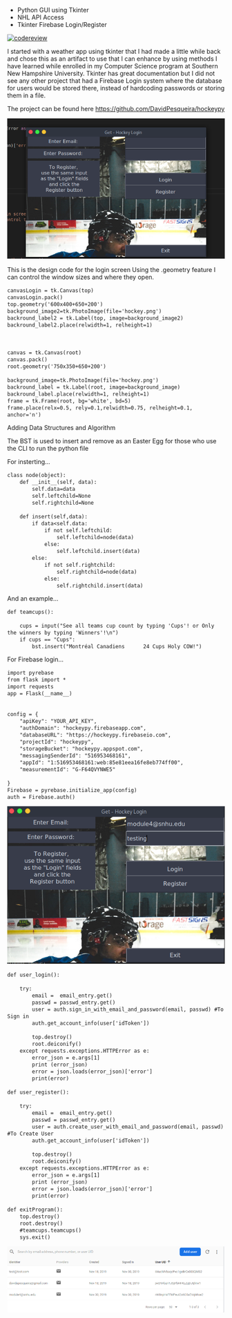 
- Python GUI using Tkinter
- NHL API Access
- Tkinter Firebase Login/Register

[![codereview](http://img.youtube.com/vi/sLUrJUBy4hY/0.jpg)](http://www.youtube.com/watch?v=sLUrJUBy4hY "Code Review and Plans")


I started with a weather app using tkinter that I had made a little while back and chose this as an artifact to use that I can enhance by using methods I have learned while enrolled in my Computer Science program at Southern New Hampshire University. Tkinter has great documentation but I did not see any other project that had a Firebase Login system where the database for users would be stored there, instead of hardcoding passwords or storing them in a file. 

The project can be found here
https://github.com/DavidPesqueira/hockeypy



![image](newlogin.png)

This is the design code for the login screen
Using the .geometry feature I can control the window sizes and 
where they open. 

```
canvasLogin = tk.Canvas(top)
canvasLogin.pack()
top.geometry('600x400+650+200')
background_image2=tk.PhotoImage(file='hockey.png')
backround_label2 = tk.Label(top, image=background_image2)
backround_label2.place(relwidth=1, relheight=1)



canvas = tk.Canvas(root)
canvas.pack()
root.geometry('750x350+650+200')

background_image=tk.PhotoImage(file='hockey.png')
backround_label = tk.Label(root, image=background_image)
backround_label.place(relwidth=1, relheight=1)
frame = tk.Frame(root, bg='white', bd=5)
frame.place(relx=0.5, rely=0.1,relwidth=0.75, relheight=0.1, anchor='n')
```


Adding Data Structures and Algorithm

The BST is used to insert and remove as an Easter Egg for those who use the CLI to run the python file

For insterting...


```
class node(object):
    def __init__(self, data):
        self.data=data
        self.leftchild=None
        self.rightchild=None
        
    def insert(self,data):
        if data<self.data:
            if not self.leftchild:
                self.leftchild=node(data)
            else:
                self.leftchild.insert(data)
        else:
            if not self.rightchild:
                self.rightchild=node(data)
            else:
                self.rightchild.insert(data)
```


And an example...



```
def teamcups():
  
    cups = input("See all teams cup count by typing 'Cups'! or Only the winners by typing 'Winners'!\n")
    if cups == "Cups":            
        bst.insert("Montréal Canadiens      24 Cups Holy COW!") 
```

For Firebase login...

```
import pyrebase
from flask import *
import requests
app = Flask(__name__)


config = {
    "apiKey": "YOUR_API_KEY",
    "authDomain": "hockeypy.firebaseapp.com",
    "databaseURL": "https://hockeypy.firebaseio.com",
    "projectId": "hockeypy",
    "storageBucket": "hockeypy.appspot.com",
    "messagingSenderId": "516953468161",
    "appId": "1:516953468161:web:85e81eea16fe8eb774ff00",
    "measurementId": "G-F64QVYNWE5"

}
Firebase = pyrebase.initialize_app(config)
auth = Firebase.auth()
```
![image](register.png)

```
def user_login():
    
    try:
        email =  email_entry.get()
        passwd = passwd_entry.get()
        user = auth.sign_in_with_email_and_password(email, passwd) #To Sign in
        auth.get_account_info(user['idToken'])
           
        top.destroy() 
        root.deiconify()
    except requests.exceptions.HTTPError as e:
        error_json = e.args[1]
        print (error_json)
        error = json.loads(error_json)['error']
        print(error) 

def user_register():
    
    try:
        email =  email_entry.get()
        passwd = passwd_entry.get()
        user = auth.create_user_with_email_and_password(email, passwd) #To Create User
        auth.get_account_info(user['idToken'])
           
        top.destroy() 
        root.deiconify()
    except requests.exceptions.HTTPError as e:
        error_json = e.args[1]
        print (error_json)
        error = json.loads(error_json)['error']
        print(error) 

def exitProgram():
    top.destroy()    
    root.destroy()
    #teamcups.teamcups()
    sys.exit()
```
![image](userdatabase.png)
